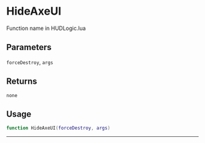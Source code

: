# HideAxeUI
Function name in HUDLogic.lua
## Parameters
`forceDestroy`, `args`
## Returns
`none`
## Usage
```lua
function HideAxeUI(forceDestroy, args)
```
---
